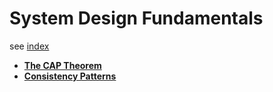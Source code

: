 # System Design Fundamentals


see [index](./index.md)

* **[The CAP Theorem](./cap.md)**
* **[Consistency Patterns](./consistency-patterns.md)** 